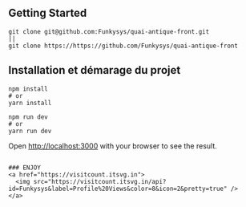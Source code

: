## Getting Started
````
git clone git@github.com:Funkysys/quai-antique-front.git
||
git clone https://https://github.com/Funkysys/quai-antique-front
````

## Installation et démarage du projet 

```
npm install 
# or 
yarn install

npm run dev
# or
yarn run dev

```

Open [http://localhost:3000](http://localhost:3000) with your browser to see the result.

````

### ENJOY
<a href="https://visitcount.itsvg.in">
  <img src="https://visitcount.itsvg.in/api?id=Funkysys&label=Profile%20Views&color=8&icon=2&pretty=true" />
</a>
